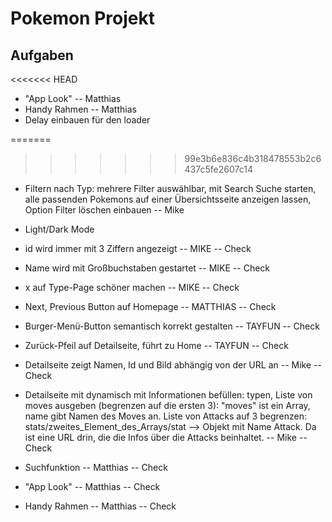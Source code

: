 # Pokemon Projekt

## Aufgaben

<<<<<<< HEAD
- "App Look" -- Matthias
- Handy Rahmen -- Matthias
- Delay einbauen für den loader

=======
>>>>>>> 99e3b6e836c4b318478553b2c6437c5fe2607c14
- Filtern nach Typ: mehrere Filter auswählbar, mit Search Suche starten, alle passenden Pokemons auf einer Übersichtsseite anzeigen lassen, Option Filter löschen einbauen -- Mike

- Light/Dark Mode

- id wird immer mit 3 Ziffern angezeigt -- MIKE -- Check
- Name wird mit Großbuchstaben gestartet -- MIKE -- Check
- x auf Type-Page schöner machen -- MIKE -- Check
- Next, Previous Button auf Homepage -- MATTHIAS -- Check
- Burger-Menü-Button semantisch korrekt gestalten -- TAYFUN -- Check
- Zurück-Pfeil auf Detailseite, führt zu Home -- TAYFUN -- Check
- Detailseite zeigt Namen, Id und Bild abhängig von der URL an -- Mike -- Check
- Detailseite mit dynamisch mit Informationen befüllen: typen, Liste von moves ausgeben (begrenzen auf die ersten 3): "moves" ist ein Array, name gibt Namen des Moves an. Liste von Attacks auf 3 begrenzen: stats/zweites_Element_des_Arrays/stat --> Objekt mit Name Attack. Da ist eine URL drin, die die Infos über die Attacks beinhaltet. -- Mike -- Check
- Suchfunktion -- Matthias -- Check
- "App Look" -- Matthias -- Check
- Handy Rahmen -- Matthias -- Check
